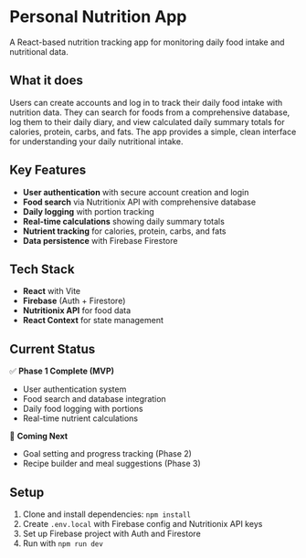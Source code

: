 # Personal Nutrition App

A React-based nutrition tracking app for monitoring daily food intake and nutritional data.

## What it does

Users can create accounts and log in to track their daily food intake with nutrition data. They can search for foods from a comprehensive database, log them to their daily diary, and view calculated daily summary totals for calories, protein, carbs, and fats. The app provides a simple, clean interface for understanding your daily nutritional intake.

## Key Features

- **User authentication** with secure account creation and login
- **Food search** via Nutritionix API with comprehensive database
- **Daily logging** with portion tracking
- **Real-time calculations** showing daily summary totals
- **Nutrient tracking** for calories, protein, carbs, and fats
- **Data persistence** with Firebase Firestore

## Tech Stack

- **React** with Vite
- **Firebase** (Auth + Firestore)
- **Nutritionix API** for food data
- **React Context** for state management

## Current Status

✅ **Phase 1 Complete (MVP)**
- User authentication system
- Food search and database integration
- Daily food logging with portions
- Real-time nutrient calculations

🚧 **Coming Next**
- Goal setting and progress tracking (Phase 2)
- Recipe builder and meal suggestions (Phase 3)

## Setup

1. Clone and install dependencies: `npm install`
2. Create `.env.local` with Firebase config and Nutritionix API keys
3. Set up Firebase project with Auth and Firestore
4. Run with `npm run dev`
